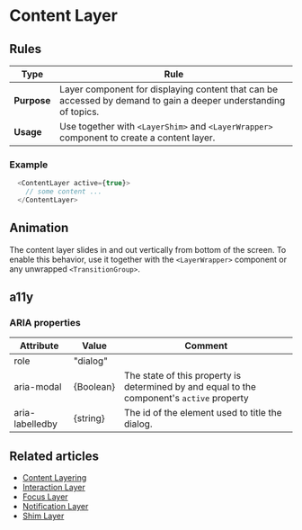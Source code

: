 # Content Layer

## Rules

| Type                | Rule |
| ------------------- | ---- |
| **Purpose**         |  Layer component for displaying content that can be accessed by demand to gain a deeper understanding of topics.    |
| **Usage** |   Use together with `<LayerShim>` and `<LayerWrapper>` component to create a content layer.   |


### Example

```javascript
  <ContentLayer active={true}>
    // some content ...
  </ContentLayer>
```

## Animation

The content layer slides in and out vertically from bottom of the screen. To
enable this behavior, use it together with the `<LayerWrapper>` component or any
unwrapped `<TransitionGroup>`.

## a11y

### ARIA properties

| Attribute       | Value     | Comment                                                                                    |
| --------------- | --------- | ------------------------------------------------------------------------------------------ |
| role            | "dialog"  |                                                                                            |
| aria-modal      | {Boolean} | The state of this property is determined by and equal to the component's `active` property |
| aria-labelledby | {string}  | The id of the element used to title the dialog.                                            |

## Related articles

- [Content Layering](/doc/docs/documentation/70-core-patterns/content-layering/?core-patterns-enabled=true)
- [Interaction Layer](/pattern/interaction-layer?core-components-enabled=true)
- [Focus Layer](/pattern/focus-layer?core-components-enabled=true)
- [Notification Layer](/pattern/alert-layer?core-components-enabled=true)
- [Shim Layer](/pattern/shim-layer?core-components-enabled=true)
